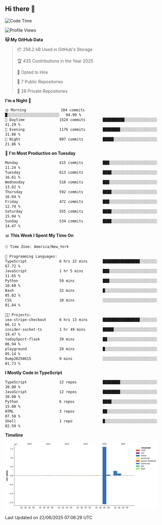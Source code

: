 ## Hi there 👋

<!--START_SECTION:waka-->
![Code Time](http://img.shields.io/badge/Code%20Time-349%20hrs%2034%20mins-blue)

![Profile Views](http://img.shields.io/badge/Profile%20Views-0-blue)

**🐱 My GitHub Data** 

> 📦 256.2 kB Used in GitHub's Storage 
 > 
> 🏆 435 Contributions in the Year 2025
 > 
> 💼 Opted to Hire
 > 
> 📜 7 Public Repositories 
 > 
> 🔑 28 Private Repositories 
 > 
**I'm a Night 🦉** 

```text
🌞 Morning                184 commits         █░░░░░░░░░░░░░░░░░░░░░░░░   04.99 % 
🌆 Daytime                1524 commits        ██████████░░░░░░░░░░░░░░░   41.29 % 
🌃 Evening                1176 commits        ████████░░░░░░░░░░░░░░░░░   31.86 % 
🌙 Night                  807 commits         █████░░░░░░░░░░░░░░░░░░░░   21.86 % 
```
📅 **I'm Most Productive on Tuesday** 

```text
Monday                   415 commits         ███░░░░░░░░░░░░░░░░░░░░░░   11.24 % 
Tuesday                  613 commits         ████░░░░░░░░░░░░░░░░░░░░░   16.61 % 
Wednesday                510 commits         ███░░░░░░░░░░░░░░░░░░░░░░   13.82 % 
Thursday                 592 commits         ████░░░░░░░░░░░░░░░░░░░░░   16.04 % 
Friday                   472 commits         ███░░░░░░░░░░░░░░░░░░░░░░   12.79 % 
Saturday                 555 commits         ████░░░░░░░░░░░░░░░░░░░░░   15.04 % 
Sunday                   534 commits         ████░░░░░░░░░░░░░░░░░░░░░   14.47 % 
```


📊 **This Week I Spent My Time On** 

```text
🕑︎ Time Zone: America/New_York

💬 Programming Languages: 
TypeScript               6 hrs 22 mins       █████████████████░░░░░░░░   67.72 % 
JavaScript               1 hr 5 mins         ███░░░░░░░░░░░░░░░░░░░░░░   11.65 % 
Python                   59 mins             ███░░░░░░░░░░░░░░░░░░░░░░   10.60 % 
Bash                     32 mins             █░░░░░░░░░░░░░░░░░░░░░░░░   05.82 % 
CSS                      10 mins             ░░░░░░░░░░░░░░░░░░░░░░░░░   01.84 % 

🐱‍💻 Projects: 
iea-stripe-checkout      6 hrs 13 mins       █████████████████░░░░░░░░   66.12 % 
insider-socket-ts        1 hr 49 mins        █████░░░░░░░░░░░░░░░░░░░░   19.47 % 
todaySport-flask         39 mins             ██░░░░░░░░░░░░░░░░░░░░░░░   06.94 % 
playground               28 mins             █░░░░░░░░░░░░░░░░░░░░░░░░   05.14 % 
Dump20250615             9 mins              ░░░░░░░░░░░░░░░░░░░░░░░░░   01.73 % 
```

**I Mostly Code in TypeScript** 

```text
TypeScript               12 repos            ████████░░░░░░░░░░░░░░░░░   30.00 % 
JavaScript               12 repos            ████████░░░░░░░░░░░░░░░░░   30.00 % 
Python                   6 repos             ████░░░░░░░░░░░░░░░░░░░░░   15.00 % 
HTML                     3 repos             ██░░░░░░░░░░░░░░░░░░░░░░░   07.50 % 
Shell                    1 repo              █░░░░░░░░░░░░░░░░░░░░░░░░   02.50 % 
```



**Timeline**

![Lines of Code chart](https://raw.githubusercontent.com/dikshithvishnu/dikshithvishnu/main/assets/bar_graph.png)


 Last Updated on 22/06/2025 07:06:29 UTC
<!--END_SECTION:waka-->
